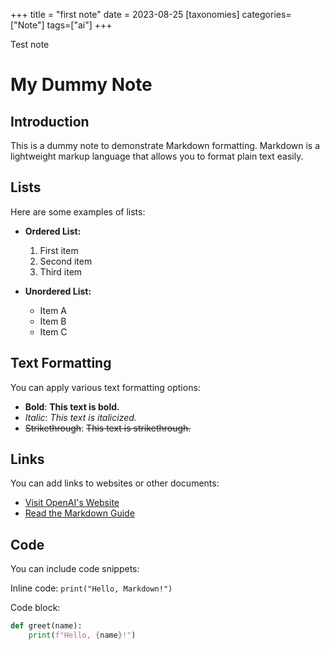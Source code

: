 +++
title = "first note"
date = 2023-08-25
[taxonomies]
categories=["Note"]
tags=["ai"]
+++

Test note 


# My Dummy Note

## Introduction

This is a dummy note to demonstrate Markdown formatting. Markdown is a lightweight markup language that allows you to format plain text easily.

## Lists

Here are some examples of lists:

- **Ordered List:**
  1. First item
  2. Second item
  3. Third item

- **Unordered List:**
  - Item A
  - Item B
  - Item C

## Text Formatting

You can apply various text formatting options:

- **Bold**: **This text is bold.**
- *Italic*: *This text is italicized.*
- ~~Strikethrough~~: ~~This text is strikethrough.~~

## Links

You can add links to websites or other documents:

- [Visit OpenAI's Website](https://www.openai.com/)
- [Read the Markdown Guide](https://www.markdownguide.org/)

## Code

You can include code snippets:

Inline code: `print("Hello, Markdown!")`

Code block:
```python
def greet(name):
    print(f"Hello, {name}!")
```
